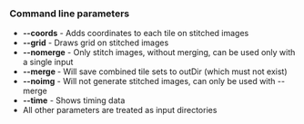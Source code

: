 ### Command line parameters

* **--coords** - Adds coordinates to each tile on stitched images
* **--grid** - Draws grid on stitched images
* **--nomerge** - Only stitch images, without merging, can be used only with a single input
* **--merge <outDir>** - Will save combined tile sets to outDir (which must not exist)
* **--noimg** - Will not generate stitched images, can only be used with --merge
* **--time** - Shows timing data
* All other parameters are treated as input directories